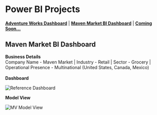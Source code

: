 # Power BI Projects


**[Adventure Works Dashboard](https://github.com/iamrgyan/Power_BI/raw/main/AdventureWorks.pbix)** | **[Maven Market BI Dashboard](https://github.com/iamrgyan/Power_BI/blob/main/Maven%20Market%20Dashboard.pbix)** | **[Coming Soon...](https://github.com/iamrgyan/Power_BI/blob/main/Maven%20Market%20Dashboard.pbix)**




## Maven Market BI Dashboard
**Business Details**<br/>
Company Name - Maven Market | Industry - Retail | Sector - Grocery | Operational Presence - Multinational (United States, Canada, Mexico)<br/>
<br/>
**Dashboard**

![Reference Dashboard](https://github.com/user-attachments/assets/40beed98-d969-4f3e-ac07-c68c1fab324b)

**Model View**

![MV Model View](https://github.com/user-attachments/assets/3a93a382-404e-4806-ba33-3088f1e37419)



